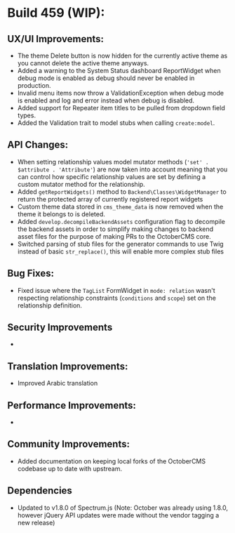 # Build 459 (WIP):

## UX/UI Improvements:
- The theme Delete button is now hidden for the currently active theme as you cannot delete the active theme anyways.
- Added a warning to the System Status dashboard ReportWidget when debug mode is enabled as debug should never be enabled in production.
- Invalid menu items now throw a ValidationException when debug mode is enabled and log and error instead when debug is disabled.
- Added support for Repeater item titles to be pulled from dropdown field types.
- Added the Validation trait to model stubs when calling `create:model`.

## API Changes:
- When setting relationship values model mutator methods (`'set' . $attribute . 'Attribute'`) are now taken into account meaning that you can control how specific relationship values are set by defining a custom mutator method for the relationship.
- Added `getReportWidgets()` method to `Backend\Classes\WidgetManager` to return the protected array of currently registered report widgets
- Custom theme data stored in `cms_theme_data` is now removed when the theme it belongs to is deleted.
- Added `develop.decompileBackendAssets` configuration flag to decompile the backend assets in order to simplify making changes to backend asset files for the purpose of making PRs to the OctoberCMS core.
- Switched parsing of stub files for the generator commands to use Twig instead of basic `str_replace()`, this will enable more complex stub files

## Bug Fixes:
- Fixed issue where the `TagList` FormWidget in `mode: relation` wasn't respecting relationship constraints (`conditions` and `scope`) set on the relationship definition.

## Security Improvements
-

## Translation Improvements:
- Improved Arabic translation

## Performance Improvements:
-

## Community Improvements:
- Added documentation on keeping local forks of the OctoberCMS codebase up to date with upstream.

## Dependencies
- Updated to v1.8.0 of Spectrum.js (Note: October was already using 1.8.0, however jQuery API updates were made without the vendor tagging a new release)